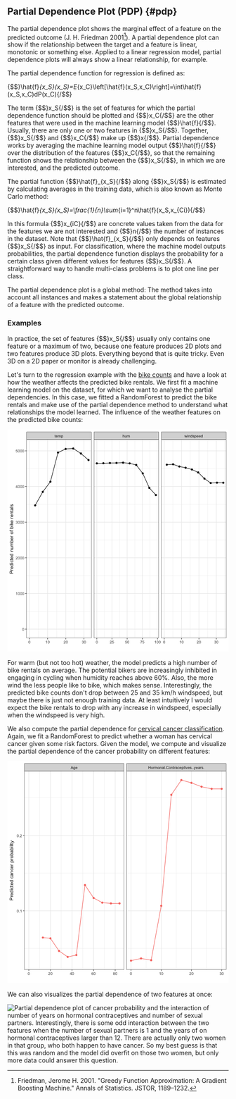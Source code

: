 


## Partial Dependence Plot (PDP) {#pdp}
The partial dependence plot shows the marginal effect of a feature on the predicted outcome  (J. H. Friedman 2001[^Friedman2001]).
A partial dependence plot can show if the relationship between the target and a feature is linear, monotonic or something else.
Applied to a linear regression model, partial dependence plots will always show a linear relationship, for example.

The partial dependence function for regression is defined as:

{$$}\hat{f}_{x_S}(x_S)=E_{x_C}\left[\hat{f}(x_S,x_C)\right]=\int\hat{f}(x_S,x_C)dP(x_C){/$$}

The term {$$}x_S{/$$} is the set of features for which the partial dependence function should be plotted and {$$}x_C{/$$} are the other features that were used in the machine learning model {$$}\hat{f}{/$$}.
Usually, there are only one or two features in {$$}x_S{/$$}.
Together, {$$}x_S{/$$} and {$$}x_C{/$$} make up {$$}x{/$$}.
Partial dependence works by averaging the machine learning model output {$$}\hat{f}{/$$} over the distribution of the features {$$}x_C{/$$}, so that the remaining function shows the relationship between the {$$}x_S{/$$}, in which we are interested, and the predicted outcome.

The partial function {$$}\hat{f}_{x_S}{/$$} along {$$}x_S{/$$} is estimated by calculating averages in the training data, which is also known as Monte Carlo method:

{$$}\hat{f}_{x_S}(x_S)=\frac{1}{n}\sum_{i=1}^n\hat{f}(x_S,x_{Ci}){/$$}

In this formula {$$}x_{iC}{/$$} are concrete values taken from the data for the features we are not interested and {$$}n{/$$} the number of instances in the dataset.
Note that {$$}\hat{f}_{x_S}{/$$} only depends on features {$$}x_S{/$$} as input.
For classification, where the machine model outputs probabilities, the partial dependence function displays the probability for a certain class given different values for features {$$}x_S{/$$}.
A straightforward way to handle multi-class problems is to plot one line per class.

The partial dependence plot is a global method:
The method takes into account all instances and makes a statement about the global relationship of a feature with the predicted outcome.


### Examples
In practice, the set of features {$$}x_S{/$$} usually only contains one feature or a maximum of two, because one feature produces 2D plots and two features produce 3D plots.
Everything beyond that is quite tricky.
Even 3D on a 2D paper or monitor is already challenging.


Let's turn to the regression example with the [bike counts](#bike-data) and have a look at how the weather affects the predicted bike rentals.
We first fit a machine learning model on the dataset, for which we want to analyse the partial dependencies.
In this case, we fitted a RandomForest to predict the bike rentals and make use of the partial dependence method to understand what relationships the model learned.
The influence of the weather features on the predicted bike counts:

![Partial dependence plot of rental bike count and different weather measurements (Temperature, Humidity, Windspeed). The biggest differences can be seen in different temperatures: With rising temperatures, on average the bike rentals rise, until 20C degrees, where it stays the same also for hotter temperatures and drops a bit again towards 30C degrees.](images/pdp-bike-1.png)

For warm (but not too hot) weather, the model predicts a high number of bike rentals on average.
The potential bikers are increasingly inhibited in engaging in cycling when humidity reaches above 60%.
Also, the more wind the less people like to bike, which makes sense.
Interestingly, the predicted bike counts don't drop between 25 and 35 km/h windspeed, but maybe there is just not enough training data.
At least intuitively I would expect the bike rentals to drop with any increase in windspeed, especially when the windspeed is very high.

We also compute the partial dependence for [cervical cancer classification](#cervical).
Again, we fit a RandomForest to predict whether a woman has cervical cancer given some risk factors. 
Given the model, we compute and visualize the partial dependence of the cancer probability on different features: 

![Partial dependence plot of cancer probability and the risk factors age and number of years with hormonal contraceptives. For the age feature, the models partial dependence shows that on average, the cancer probability is low before 45, spikes between age 45 and 55 and plateaus after that. The number of years on hormonal contraceptives is associated with a higher cancer risk especially after 15 years.](images/pdp-cervical-1.png)


We can also visualizes the partial dependence of two features at once:

![Partial dependence plot of cancer probability and the interaction of number of years on hormonal contraceptives and number of sexual partners. Interestingly, there is some odd interaction between the two features when the number of sexual partners is 1 and the years of on hormonal contraceptives larger than 12. There are actually only two women in that group, who both happen to have cancer. So my best guess is that this was random and the model did overfit on those two women, but only more data could answer this question.](images/pdp-cervical-2d-1.png)

[^Friedman2001]: Friedman, Jerome H. 2001. "Greedy Function Approximation: A Gradient Boosting Machine." Annals of Statistics. JSTOR, 1189–1232.
